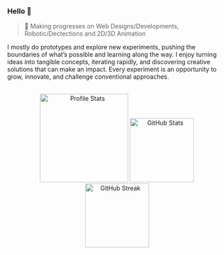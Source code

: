 ### Hello 👋

> 📖 Making progresses on Web Designs/Developments, Robotic/Dectections and 2D/3D Animation

I mostly do prototypes and explore new experiments, pushing the boundaries of what’s possible and learning along the way. I enjoy turning ideas into tangible concepts, iterating rapidly, and discovering creative solutions that can make an impact. Every experiment is an opportunity to grow, innovate, and challenge conventional approaches.

<br>

<div align="center">
  <img height="203rem" alt="Profile Stats" src="https://github-profile-summary-cards.vercel.app/api/cards/profile-details?username=john-da&theme=github_dark"/>
  <img height="147rem" alt="GitHub Stats" src="https://github-readme-stats.vercel.app/api?username=john-da&theme=tokyonight&hide_border=true&include_all_commits=false&count_private=false&bg_color=0d1117"/>
  <img src="https://github-readme-streak-stats.herokuapp.com/?user=john-da&theme=github_dark&hide_border=true" alt="GitHub Streak" height="147rem" />
</div>

